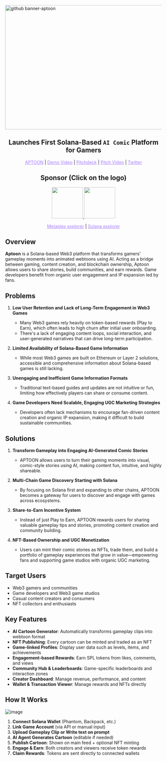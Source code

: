 <img width="1000" height="400" alt="github banner-aptoon" src="https://github.com/user-attachments/assets/f256066a-5d62-477a-a6bf-c42fac53e7b7" />

<h2 align="center">Launches First Solana-Based <code>AI Comic</code> Platform for Gamers</h2>

<p align="center">
  <a href="https://aptoon.vercel.app/" style="color: #a77dff">APTOON</a> | <a href="https://youtu.be/4y9XiT8Va48" style="color: #a77dff">Demo Video</a> | <a href="https://www.figma.com/deck/oWnkBS5doDCOEGzOtN20rx" style="color: #a77dff">Pitchdeck</a> | <a href="https://youtu.be/aM-Ge62Z4XM" style="color: #a77dff">Pitch Video</a>  | <a href="https://x.com/Aptoondotsol" style="color: #a77dff">Twitter</a>
</p>

<h2 align="center">Sponsor (Click on the logo)</h2>

<p align="center">
<a href="https://github.com/marcdhi/Aptoon/blob/main/src/lib/nft.ts" height="5" width="10" target="_blank">
	<img src="https://github.com/user-attachments/assets/b66a5581-a3fd-4177-815e-78096cc7c8f0" width="100" height="100">
<a><a href="https://github.com/marcdhi/Aptoon/blob/main/src/lib/nft.ts" height="5" width="10" target="_blank">
	<img src="https://github.com/user-attachments/assets/d316db27-65a4-44f3-a252-e4c7b3eaadca" width="100" height="100">
<a><a></p>

<p align="center">
  <a href="https://core.metaplex.com/explorer/BzWoDMYf8cHkiLmqrZDBCd1NNH15stN8hDsRZoEi8ReT?env=devnet" style="color: #a77dff">Metaplex explorer</a> | <a href="https://explorer.solana.com/tx/2eq5728Ar3TjgAzTayCUztHVVdZxnYkSqLzuhsAbSuMWjiEQfnPLCrcwBUQ4CwkQq6BESZZmpTZc7cMAAMth7qoE?cluster=devnet" style="color: #a77dff">Solana explorer</a>
</p>

## Overview

**Aptoon** is a Solana-based Web3 platform that transforms gamers’ gameplay moments into animated webtoons using AI. Acting as a bridge between gaming, content creation, and blockchain ownership, Aptoon allows users to share stories, build communities, and earn rewards. Game developers benefit from organic user engagement and IP expansion led by fans.

## Problems

1. **Low User Retention and Lack of Long-Term Engagement in Web3 Games**
   * Many Web3 games rely heavily on token-based rewards (Play to Earn), which often leads to high churn after initial user onboarding.
   * There's a lack of engaging content loops, social interaction, and user-generated narratives that can drive long-term participation.

2. **Limited Availability of Solana-Based Game Information**
   * While most Web3 games are built on Ethereum or Layer 2 solutions, accessible and comprehensive information about Solana-based games is still lacking.

3. **Unengaging and Inefficient Game Information Formats**
   * Traditional text-based guides and updates are not intuitive or fun, limiting how effectively players can share or consume content.

4. **Game Developers Need Scalable, Engaging UGC Marketing Strategies**
   * Developers often lack mechanisms to encourage fan-driven content creation and organic IP expansion, making it difficult to build sustainable communities.

## Solutions
1. **Transform Gameplay into Engaging AI-Generated Comic Stories**
   * APTOON allows users to turn their gaming moments into visual, comic-style stories using AI, making content fun, intuitive, and highly shareable.

2. **Multi-Chain Game Discovery Starting with Solana**
   * By focusing on Solana first and expanding to other chains, APTOON becomes a gateway for users to discover and engage with games across ecosystems.

3. **Share-to-Earn Incentive System**
   * Instead of just Play to Earn, APTOON rewards users for sharing valuable gameplay tips and stories, promoting content creation and community building.

4. **NFT-Based Ownership and UGC Monetization**
   * Users can mint their comic stories as NFTs, trade them, and build a portfolio of gameplay experiences that grow in value—empowering fans and supporting game studios with organic UGC marketing.

## Target Users

- Web3 gamers and communities
- Game developers and Web3 game studios
- Casual content creators and consumers
- NFT collectors and enthusiasts

## Key Features

- **AI Cartoon Generator**: Automatically transforms gameplay clips into webtoon format
- **NFT Publishing**: Every cartoon can be minted and traded as an NFT
- **Game-linked Profiles**: Display user data such as levels, items, and achievements
- **Engagement-based Rewards**: Earn SPL tokens from likes, comments, and views
- **Community Hub & Leaderboards**: Game-specific leaderboards and interaction zones
- **Creator Dashboard**: Manage revenue, performance, and content
- **Wallet & Transaction Viewer**: Manage rewards and NFTs directly

## How It Works

![image](https://github.com/user-attachments/assets/f34834cb-ac92-4042-82df-41071c3a6abf)

1. **Connect Solana Wallet** (Phantom, Backpack, etc.)
2. **Link Game Account** (via API or manual input)
3. **Upload Gameplay Clip or Write text on prompt**
4. **AI Agent Generates Cartoon** (editable if needed)
5. **Publish Cartoon**: Shown on main feed + optional NFT minting
6. **Engage & Earn**: Both creators and viewers receive token rewards
7. **Claim Rewards**: Tokens are sent directly to connected wallets

